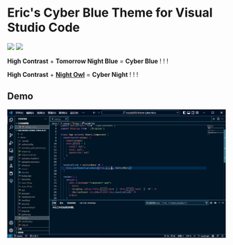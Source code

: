 # Eric's Cyber Blue Theme for Visual Studio Code

[![](https://vsmarketplacebadge.apphb.com/version/EricJin2002.theme-cyber-blue.svg)](https://marketplace.visualstudio.com/items?itemName=EricJin2002.theme-cyber-blue) [![](https://vsmarketplacebadge.apphb.com/downloads-short/EricJin2002.theme-cyber-blue.svg)](https://marketplace.visualstudio.com/items?itemName=EricJin2002.theme-cyber-blue)


**High Contrast** + **Tomorrow Night Blue** = **Cyber Blue** ! ! !

**High Contrast** + **[Night Owl](https://marketplace.visualstudio.com/items?itemName=sdras.night-owl)** = **Cyber Night** ! ! !

## Demo

![demo](https://raw.githubusercontent.com/EricJin2002/cyber-blue-vscode-theme/master/demo.png)

